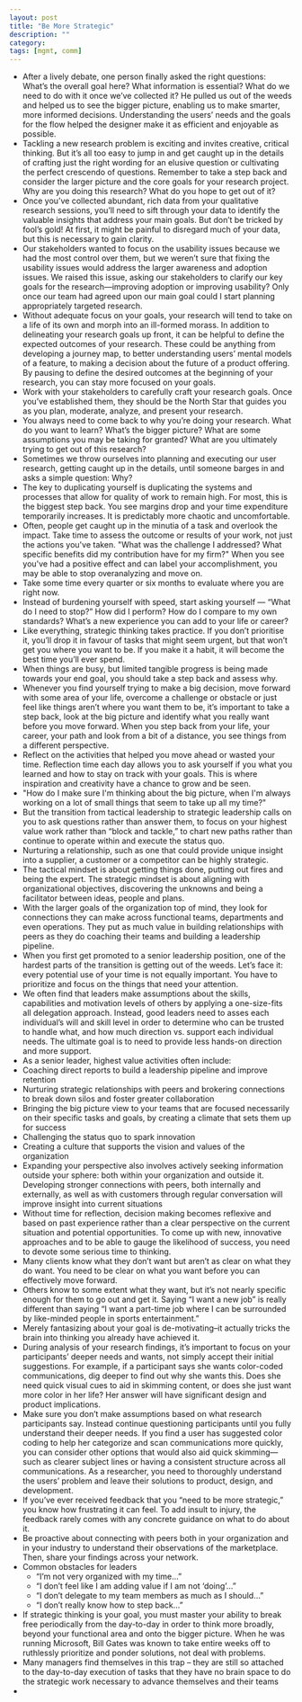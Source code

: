 ```yaml
---
layout: post
title: "Be More Strategic"
description: ""
category: 
tags: [mgmt, comm]
--- 
```


* After a lively debate, one person finally asked the right questions: What’s the overall goal here? What information is essential? What do we need to do with it once we’ve collected it? He pulled us out of the weeds and helped us to see the bigger picture, enabling us to make smarter, more informed decisions. Understanding the users’ needs and the goals for the flow helped the designer make it as efficient and enjoyable as possible.
* Tackling a new research problem is exciting and invites creative, critical thinking. But it’s all too easy to jump in and get caught up in the details of crafting just the right wording for an elusive question or cultivating the perfect crescendo of questions. Remember to take a step back and consider the larger picture and the core goals for your research project. Why are you doing this research? What do you hope to get out of it?
* Once you’ve collected abundant, rich data from your qualitative research sessions, you’ll need to sift through your data to identify the valuable insights that address your main goals. But don’t be tricked by fool’s gold! At first, it might be painful to disregard much of your data, but this is necessary to gain clarity.
*  Our stakeholders wanted to focus on the usability issues because we had the most control over them, but we weren’t sure that fixing the usability issues would address the larger awareness and adoption issues. We raised this issue, asking our stakeholders to clarify our key goals for the research—improving adoption or improving usability? Only once our team had agreed upon our main goal could I start planning appropriately targeted research.
* Without adequate focus on your goals, your research will tend to take on a life of its own and morph into an ill-formed morass. In addition to delineating your research goals up front, it can be helpful to define the expected outcomes of your research. These could be anything from developing a journey map, to better understanding users’ mental models of a feature, to making a decision about the future of a product offering. By pausing to define the desired outcomes at the beginning of your research, you can stay more focused on your goals.
* Work with your stakeholders to carefully craft your research goals. Once you’ve established them, they should be the North Star that guides you as you plan, moderate, analyze, and present your research.
* You always need to come back to why you’re doing your research. What do you want to learn? What’s the bigger picture? What are some assumptions you may be taking for granted? What are you ultimately trying to get out of this research?
* Sometimes we throw ourselves into planning and executing our user research, getting caught up in the details, until someone barges in and asks a simple question: Why?
* The key to duplicating yourself is duplicating the systems and processes that allow for quality of work to remain high. For most, this is the biggest step back. You see margins drop and your time expenditure temporarily increases. It is predictably more chaotic and uncomfortable.
* Often, people get caught up in the minutia of a task and overlook the impact. Take time to assess the outcome or results of your work, not just the actions you've taken. "What was the challenge I addressed? What specific benefits did my contribution have for my firm?" When you see you've had a positive effect and can label your accomplishment, you may be able to stop overanalyzing and move on.
* Take some time every quarter or six months to evaluate where you are right now. 
* Instead of burdening yourself with speed, start asking yourself — “What do I need to stop?” How did I perform? How do I compare to my own standards? What’s a new experience you can add to your life or career?
* Like everything, strategic thinking takes practice. If you don’t prioritise it, you’ll drop it in favour of tasks that might seem urgent, but that won’t get you where you want to be. If you make it a habit, it will become the best time you’ll ever spend.
* When things are busy, but limited tangible progress is being made towards your end goal, you should take a step back and assess why. 
* Whenever you find yourself trying to make a big decision, move forward with some area of your life, overcome a challenge or obstacle or just feel like things aren’t where you want them to be, it’s important to take a step back, look at the big picture and identify what you really want before you move forward. When you step back from your life, your career, your path and look from a bit of a distance, you see things from a different perspective.
* Reflect on the activities that helped you move ahead or wasted your time. Reflection time each day allows you to ask yourself if you what you learned and how to stay on track with your goals. This is where inspiration and creativity have a chance to grow and be seen.
* "How do I make sure I'm thinking about the big picture, when I'm always working on a lot of small things that seem to take up all my time?" 
* But the transition from tactical leadership to strategic leadership calls on you to ask questions rather than answer them, to focus on your highest value work rather than “block and tackle,” to chart new paths rather than continue to operate within and execute the status quo.
* Nurturing a relationship, such as one that could provide unique insight into a supplier, a customer or a competitor can be highly strategic.
* The tactical mindset is about getting things done, putting out fires and being the expert. The strategic mindset is about aligning with organizational objectives, discovering the unknowns and being a facilitator between ideas, people and plans.
* With the larger goals of the organization top of mind, they look for connections they can make across functional teams, departments and even operations. They put as much value in building relationships with peers as they do coaching their teams and building a leadership pipeline.
* When you first get promoted to a senior leadership position, one of the hardest parts of the transition is getting out of the weeds. Let’s face it: every potential use of your time is not equally important. You have to prioritize and focus on the things that need your attention.
* We often find that leaders make assumptions about the skills, capabilities and motivation levels of others by applying a one-size-fits all delegation approach. Instead, good leaders need to asses each individual’s will and skill level in order to determine who can be trusted to handle what, and how much direction vs. support each individual needs. The ultimate goal is to need to provide less hands-on direction and more support.
* As a senior leader, highest value activities often include:
 * Coaching direct reports to build a leadership pipeline and improve retention
 * Nurturing strategic relationships with peers and brokering connections to break down silos and foster greater collaboration
 * Bringing the big picture view to your teams that are focused necessarily on their specific tasks and goals, by creating a climate that sets them up for success
 * Challenging the status quo to spark innovation
 * Creating a culture that supports the vision and values of the organization
* Expanding your perspective also involves actively seeking information outside your sphere: both within your organization and outside it. Developing stronger connections with peers, both internally and externally, as well as with customers through regular conversation will improve insight into current situations
* Without time for reflection, decision making becomes reflexive and based on past experience rather than a clear perspective on the current situation and potential opportunities. To come up with new, innovative approaches and to be able to gauge the likelihood of success, you need to devote some serious time to thinking.
* Many clients know what they don’t want but aren’t as clear on what they do want. You need to be clear on what you want before you can effectively move forward.
* Others know to some extent what they want, but it’s not nearly specific enough for them to go out and get it. Saying “I want a new job” is really different than saying “I want a part-time job where I can be surrounded by like-minded people in sports entertainment.”
* Merely fantasizing about your goal is de-motivating–it actually tricks the brain into thinking you already have achieved it.
* During analysis of your research findings, it’s important to focus on your participants’ deeper needs and wants, not simply accept their initial suggestions. For example, if a participant says she wants color-coded communications, dig deeper to find out why she wants this. Does she need quick visual cues to aid in skimming content, or does she just want more color in her life? Her answer will have significant design and product implications.
* Make sure you don’t make assumptions based on what research participants say. Instead continue questioning participants until you fully understand their deeper needs. If you find a user has suggested color coding to help her categorize and scan communications more quickly, you can consider other options that would also aid quick skimming—such as clearer subject lines or having a consistent structure across all communications. As a researcher, you need to thoroughly understand the users’ problem and leave their solutions to product, design, and development.
* If you’ve ever received feedback that you “need to be more strategic,” you know how frustrating it can feel. To add insult to injury, the feedback rarely comes with any concrete guidance on what to do about it.
* Be proactive about connecting with peers both in your organization and in your industry to understand their observations of the marketplace. Then, share your findings across your network.
* Common obstacles for leaders
  * “I’m not very organized with my time…”
  * “I don’t feel like I am adding value if I am not ‘doing’…”
  * “I don’t delegate to my team members as much as I should…”
  * “I don’t really know how to step back…”
* If strategic thinking is your goal, you must master your ability to break free periodically from the day-to-day in order to think more broadly, beyond your functional area and onto the bigger picture. When he was running Microsoft, Bill Gates was known to take entire weeks off to ruthlessly prioritize and ponder solutions, not deal with problems. 
* Many managers find themselves in this trap – they are still so attached to the day-to-day execution of tasks that they have no brain space to do the strategic work necessary to advance themselves and their teams
* 
